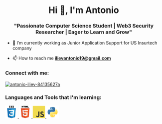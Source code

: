 <h1 align="center">Hi 👋, I'm Antonio</h1>
<h3 align="center">"Passionate Computer Science Student | Web3 Security Researcher | Eager to Learn and Grow"</h3>

- 🌱 I’m currently working as Junior Application Support for US Insurtech company

- 📫 How to reach me **ilievantonio19@gmail.com**

<h3 align="left">Connect with me:</h3>
<p align="left">
<a href="https://linkedin.com/in/antonio-iliev-84135627a" target="blank"><img align="center" src="https://raw.githubusercontent.com/rahuldkjain/github-profile-readme-generator/master/src/images/icons/Social/linked-in-alt.svg" alt="antonio-iliev-84135627a" height="30" width="40" /></a>
</p>

<h3 align="left">Languages and Tools that I'm learning:</h3>
<p align="left"> <a href="https://www.w3schools.com/css/" target="_blank" rel="noreferrer"> <img src="https://raw.githubusercontent.com/devicons/devicon/master/icons/css3/css3-original-wordmark.svg" alt="css3" width="40" height="40"/> </a> <a href="https://www.w3.org/html/" target="_blank" rel="noreferrer"> <img src="https://raw.githubusercontent.com/devicons/devicon/master/icons/html5/html5-original-wordmark.svg" alt="html5" width="40" height="40"/> </a> <a href="https://developer.mozilla.org/en-US/docs/Web/JavaScript" target="_blank" rel="noreferrer"> <img src="https://raw.githubusercontent.com/devicons/devicon/master/icons/javascript/javascript-original.svg" alt="javascript" width="40" height="40"/> </a> <a href="https://www.python.org" target="_blank" rel="noreferrer"> <img src="https://raw.githubusercontent.com/devicons/devicon/master/icons/python/python-original.svg" alt="python" width="40" height="40"/> </a> </p>
